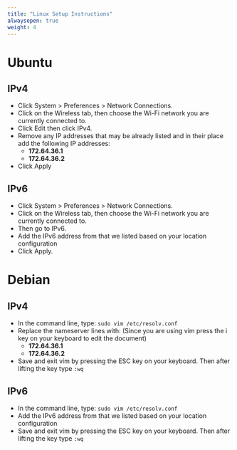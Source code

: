 ```yaml
---
title: "Linux Setup Instructions"
alwaysopen: true
weight: 4
---
```


# Ubuntu

## IPv4
* Click System > Preferences > Network Connections.
* Click on the Wireless tab, then choose the Wi-Fi network you are currently connected to.
* Click Edit then click IPv4.
* Remove any IP addresses that may be already listed and in their place add the following IP addresses:
    * **172.64.36.1**
    * **172.64.36.2**
* Click Apply

## IPv6
* Click System > Preferences > Network Connections.
* Click on the Wireless tab, then choose the Wi-Fi network you are currently connected to.
* Then go to IPv6.
* Add the IPv6 address from that we listed based on your location configuration
* Click Apply.

# Debian

## IPv4
* In the command line, type: `sudo vim /etc/resolv.conf`
* Replace the nameserver lines with: (Since you are using vim press the i key on your keyboard to edit the document)
    * **172.64.36.1**
    * **172.64.36.2**
* Save and exit vim by pressing the ESC key on your keyboard. Then after lifting the key type `:wq`

## IPv6
* In the command line, type: `sudo vim /etc/resolv.conf`
* Add the IPv6 address from that we listed based on your location configuration
* Save and exit vim by pressing the ESC key on your keyboard. Then after lifting the key type `:wq`
